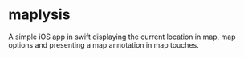 # maplysis
A simple iOS app in swift displaying the current location in map, map options and presenting a map annotation in map touches.
